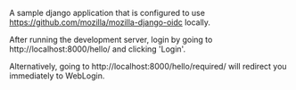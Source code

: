 A sample django application that is configured to use https://github.com/mozilla/mozilla-django-oidc locally.

After running the development server, login by going to http://localhost:8000/hello/ and clicking 'Login'.

Alternatively, going to http://localhost:8000/hello/required/ will redirect you immediately to WebLogin.
